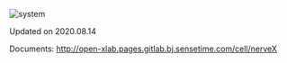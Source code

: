 ![system](http://gitlab.bj.sensetime.com/open-XLab/cell/nerveX/-/wikis/uploads/d90a9b7580c69c1522858e11a0523bab/nerveX_system.png)

Updated on 2020.08.14

Documents: http://open-xlab.pages.gitlab.bj.sensetime.com/cell/nerveX
